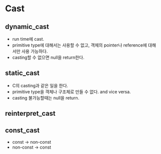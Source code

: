 # Cast
## dynamic_cast
 * run time에 cast.
 * primitive type에 대해서는 사용할 수 없고, 객체의 pointer나 reference에 대해서만 사용 가능하다.
 * casting할 수 없으면 null을 return한다.
## static_cast
 * C의 casting과 같은 일을 한다.
 * primitive type을 객체나 구조체로 만들 수 없다. and vice versa.
 * casting 불가능할때는 null을 return.
## reinterpret_cast
## const_cast
 * const -> non-const
 * non-const -> const
